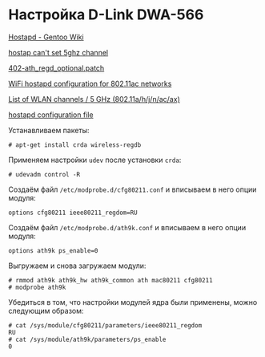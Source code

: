 Настройка D-Link DWA-566
========================

[Hostapd - Gentoo Wiki](https://wiki.gentoo.org/wiki/Hostapd)

[hostap can't set 5ghz channel](https://ubuntuforums.org/showthread.php?t=2032357)

[402-ath_regd_optional.patch](https://github.com/openwrt/openwrt/blob/master/package/kernel/mac80211/patches/ath/402-ath_regd_optional.patch)

[WiFi hostapd configuration for 802.11ac networks](https://blog.fraggod.net/2017/04/27/wifi-hostapd-configuration-for-80211ac-networks.html)

[List of WLAN channels / 5 GHz (802.11a/h/j/n/ac/ax)](https://en.wikipedia.org/wiki/List_of_WLAN_channels#5_GHz_(802.11a/h/j/n/ac/ax))

[hostapd configuration file](https://w1.fi/cgit/hostap/plain/hostapd/hostapd.conf)

Устанавливаем пакеты:

    # apt-get install crda wireless-regdb

Применяем настройки `udev` после установки `crda`:

    # udevadm control -R

Создаём файл `/etc/modprobe.d/cfg80211.conf` и вписываем в него опции модуля:

    options cfg80211 ieee80211_regdom=RU

Создаём файл `/etc/modprobe.d/ath9k.conf` и вписываем в него опции модуля:

    options ath9k ps_enable=0

Выгружаем и снова загружаем модули:

    # rmmod ath9k ath9k_hw ath9k_common ath mac80211 cfg80211
    # modprobe ath9k

Убедиться в том, что настройки модулей ядра были применены, можно следующим образом:

    # cat /sys/module/cfg80211/parameters/ieee80211_regdom 
    RU
    # cat /sys/module/ath9k/parameters/ps_enable 
    0
